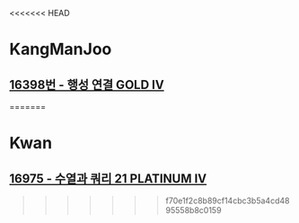 <<<<<<< HEAD
# KangManJoo
## [16398번 - 행성 연결 GOLD IV](https://www.acmicpc.net/problem/16398)
=======
# Kwan
## [16975 - 수열과 쿼리 21 PLATINUM IV](https://www.acmicpc.net/problem/16975)
>>>>>>> f70e1f2c8b89cf14cbc3b5a4cd4895558b8c0159
